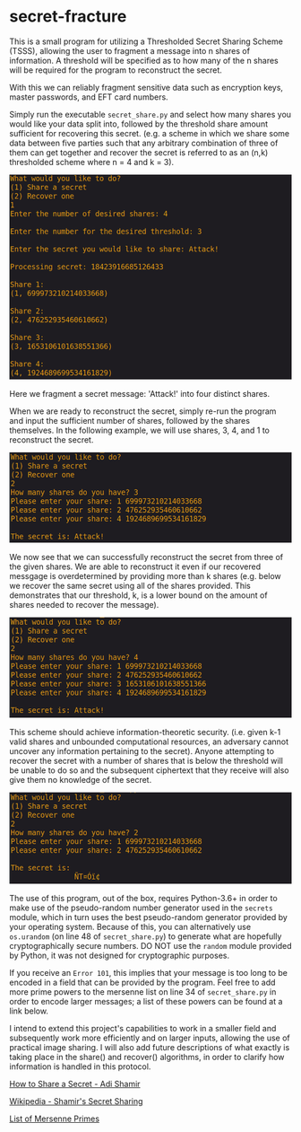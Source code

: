 # secret-fracture
This is a small program for utilizing a Thresholded Secret Sharing Scheme (TSSS), allowing the user to fragment a message into n shares of information. A threshold will be specified as to how many of the n shares will be required for the program to reconstruct the secret.

With this we can reliably fragment sensitive data such as encryption keys, master passwords, and EFT card numbers.

Simply run the executable `secret_share.py` and select how many shares you would like your data split into, followed by the threshold share amount sufficient for recovering this secret. (e.g. a scheme in which we share some data between five parties such that any arbitrary combination of three of them can get together and recover the secret is referred to as an (n,k) thresholded scheme where n = 4 and k = 3).

<img src="./imgs/sharing.png" alt="Sharing"/>

Here we fragment a secret message: 'Attack!' into four distinct shares.

When we are ready to reconstruct the secret, simply re-run the program and input the sufficient number of shares, followed by the shares themselves. In the following example, we will use shares, 3, 4, and 1 to reconstruct the secret.

<img src="./imgs/recovering.png" alt="Recovering"/>

We now see that we can successfully reconstruct the secret from three of the given shares. We are able to reconstruct it even if our recovered messgage is overdetermined by providing more than k shares (e.g. below we recover the same secret using all of the shares provided. This demonstrates that our threshold, k, is a lower bound on the amount of shares needed to recover the message).

<img src="./imgs/recovering_overd.png" alt="Recovering_Overdetermined"/>

This scheme should achieve information-theoretic security. (i.e. given k-1 valid shares and unbounded computational resources, an adversary cannot uncover any information pertaining to the secret). Anyone attempting to recover the secret with a number of shares that is below the threshold will be unable to do so and the subsequent ciphertext that they receive will also give them no knowledge of the secret.

<img src="./imgs/recovering_insuff.png" alt="Recovering Insufficient"/>


The use of this program, out of the box, requires Python-3.6+ in order to make use of the pseudo-random number generator used in the `secrets` module, which in turn uses the best pseudo-random generator provided by your operating system. Because of this, you can alternatively use `os.urandom` (on line 48 of `secret_share.py`) to generate what are hopefully cryptographically secure numbers. DO NOT use the `random` module provided by Python, it was not designed for cryptographic purposes. 

If you receive an `Error 101`, this implies that your message is too long to be encoded in a field that can be provided by the program. Feel free to add more prime powers to the mersenne list on line 34 of `secret_share.py` in order to encode larger messages; a list of these powers can be found at a link below. 

I intend to extend this project's capabilities to work in a smaller field and subsequently work more efficiently and on larger inputs, allowing the use of practical image sharing. I will also add future descriptions of what exactly is taking place in the share() and recover() algorithms, in order to clarify how information is handled in this protocol.



[How to Share a Secret - Adi Shamir](/docs/howtoshareasecret.pdf)

[Wikipedia - Shamir's Secret Sharing](https://en.wikipedia.org/wiki/Shamir%27s_Secret_Sharing)

[List of Mersenne Primes](https://www.mersenne.org/primes/)
